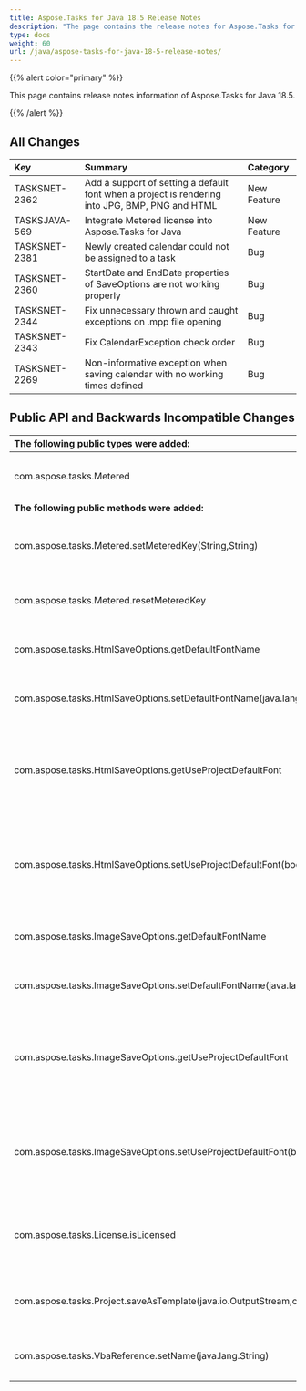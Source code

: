 ```yaml
---
title: Aspose.Tasks for Java 18.5 Release Notes
description: "The page contains the release notes for Aspose.Tasks for Java 18.5."
type: docs
weight: 60
url: /java/aspose-tasks-for-java-18-5-release-notes/
---
```


{{% alert color="primary" %}} 

This page contains release notes information of Aspose.Tasks for Java 18.5.

{{% /alert %}}

## **All Changes**

|**Key**|**Summary**|**Category**|
| :- | :- | :- |
|TASKSNET-2362|Add a support of setting a default font when a project is rendering into JPG, BMP, PNG and HTML|New Feature|
|TASKSJAVA-569|Integrate Metered license into Aspose.Tasks for Java|New Feature|
|TASKSNET-2381|Newly created calendar could not be assigned to a task|Bug|
|TASKSNET-2360|StartDate and EndDate properties of SaveOptions are not working properly|Bug|
|TASKSNET-2344|Fix unnecessary thrown and caught exceptions on .mpp file opening|Bug|
|TASKSNET-2343|Fix CalendarException check order|Bug|
|TASKSNET-2269|Non-informative exception when saving calendar with no working times defined|Bug|
## **Public API and Backwards Incompatible Changes**

|**The following public types were added:**|**Description**|
| :- | :- |
|com.aspose.tasks.Metered|Provides methods to set metered key.|
|**The following public methods were added:**|**Description**|
|com.aspose.tasks.Metered.setMeteredKey(String,String)|Sets the metered public and private keys.|
|com.aspose.tasks.Metered.resetMeteredKey|Removes previously setup license.|
|com.aspose.tasks.HtmlSaveOptions.getDefaultFontName|Gets the default font for rendering.|
|com.aspose.tasks.HtmlSaveOptions.setDefaultFontName(java.lang.String)|Sets the default font for rendering.|
|com.aspose.tasks.HtmlSaveOptions.getUseProjectDefaultFont|Gets a value indicating whether the default font must be used for rendering.|
|com.aspose.tasks.HtmlSaveOptions.setUseProjectDefaultFont(boolean)|Sets a value indicating whether the default font must be used for rendering.|
|com.aspose.tasks.ImageSaveOptions.getDefaultFontName|Gets the default font for rendering.|
|com.aspose.tasks.ImageSaveOptions.setDefaultFontName(java.lang.String)|Sets the default font for rendering.|
|com.aspose.tasks.ImageSaveOptions.getUseProjectDefaultFont|Gets a value indicating whether the default font must be used for rendering.|
|com.aspose.tasks.ImageSaveOptions.setUseProjectDefaultFont(boolean)|Sets a value indicating whether the default font must be used for rendering.|
|com.aspose.tasks.License.isLicensed|Gets a value indicating whether product is licensed.|
|com.aspose.tasks.Project.saveAsTemplate(java.io.OutputStream,com.aspose.tasks.SaveTemplateOptions)|Saves the project as a template to a specified stream.|
|com.aspose.tasks.VbaReference.setName(java.lang.String)|Sets the name of VBA reference.|

